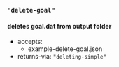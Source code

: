 ### `"delete-goal"`
#### deletes goal.dat from output folder
* accepts:
  * example-delete-goal.json
* returns-via: `"deleting-simple"`
